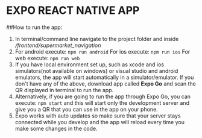 # EXPO REACT NATIVE APP

##How to run the app:

1. In terminal/command line navigate to the project folder and inside */frontend/supermarket_navigation*
2. For android execute: `npm run android`
For ios execute: `npm run ios`
For web execute: `npm run web`
3. If you have local environment set up, such as xcode and ios simulators(not available on windows) or visual studio and android emulators, the app will start automatically in a simulator/emulator. If you don't have any of the above, download app called **Expo Go** and scan the QR displayed in terminal to run the app.
4. Alternatively, if you are going to run the app through Expo Go, you can execute:
`npm start` and this will start only the development server and give you a QR that you can use in the app on your phone.
5. Expo works with auto updates so make sure that your server stays connected while you develop and the app will reload every time you make some changes in the code.
